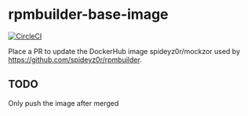 # rpmbuilder-base-image
[![CircleCI](https://circleci.com/gh/spideyz0r/rpmbuilder-base-image/tree/main.svg?style=shield)](https://circleci.com/gh/spideyz0r/rpmbuilder-base-image/?branch=main)

Place a PR to update the DockerHub image spideyz0r/mockzor used by https://github.com/spideyz0r/rpmbuilder.

## TODO
Only push the image after merged
